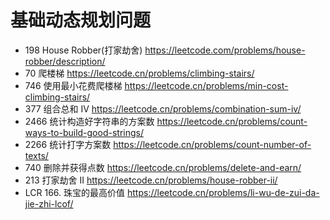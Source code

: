 
# 基础动态规划问题

- 198 House Robber(打家劫舍) https://leetcode.com/problems/house-robber/description/
- 70 爬楼梯 https://leetcode.cn/problems/climbing-stairs/
- 746 使用最小花费爬楼梯 https://leetcode.cn/problems/min-cost-climbing-stairs/
- 377 组合总和 Ⅳ https://leetcode.cn/problems/combination-sum-iv/
- 2466 统计构造好字符串的方案数 https://leetcode.cn/problems/count-ways-to-build-good-strings/
- 2266 统计打字方案数 https://leetcode.cn/problems/count-number-of-texts/
- 740 删除并获得点数 https://leetcode.cn/problems/delete-and-earn/
- 213 打家劫舍 II https://leetcode.cn/problems/house-robber-ii/
- LCR 166. 珠宝的最高价值 https://leetcode.cn/problems/li-wu-de-zui-da-jie-zhi-lcof/
